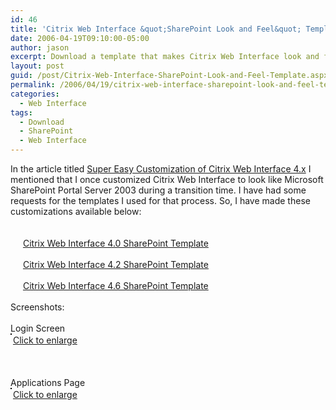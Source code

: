```yaml
---
id: 46
title: 'Citrix Web Interface &quot;SharePoint Look and Feel&quot; Template'
date: 2006-04-19T09:10:00-05:00
author: jason
excerpt: Download a template that makes Citrix Web Interface look and feel like Microsoft Office SharePoint Portal Server 2003.
layout: post
guid: /post/Citrix-Web-Interface-SharePoint-Look-and-Feel-Template.aspx
permalink: /2006/04/19/citrix-web-interface-sharepoint-look-and-feel-template/
categories:
  - Web Interface
tags:
  - Download
  - SharePoint
  - Web Interface
---
```

<p>In the article titled <a href="http://www.jasonconger.com/Super-Easy-Customization-of-Citrix-Web-Interface-4-x.aspx">Super Easy Customization of Citrix Web Interface 4.x</a> I mentioned that I once customized Citrix Web Interface to look like Microsoft SharePoint Portal Server 2003 during a transition time. I have had some requests for the templates I used for that process. So, I have made these customizations available below:<br /><br /><br /><img src="http://www.jasonconger.com/images/zip_small.gif" alt="" width="16" height="16" align="absBottom" />&nbsp;<a href="http://www.jasonconger.com/downloads/wi_sps_template.zip">Citrix Web Interface 4.0 SharePoint Template</a><br /><br /><img src="http://www.jasonconger.com/images/zip_small.gif" alt="" width="16" height="16" align="absBottom" />&nbsp;<a href="http://www.jasonconger.com/downloads/wi4.2_sps_template.zip">Citrix Web Interface 4.2 SharePoint Template</a> <br /><br /><img src="http://www.jasonconger.com/images/zip_small.gif" alt="" width="16" height="16" align="absBottom" />&nbsp;<a href="http://www.jasonconger.com/downloads/WImods/SPS_Layouts/JasonConger.com_WI46_sps.zip">Citrix Web Interface 4.6 SharePoint Template</a> <br /><br />Screenshots:<br /><br />Login Screen<br /><img style="border: 1px solid #000" src="http://www.jasonconger.com/images/articleImages/WICustomize/login_small.gif" alt="" /><br /><img src="http://www.jasonconger.com/images/magnify.gif" alt="" align="absBottom" /> <a class="enlarge" href="http://www.jasonconger.com/images/articleImages/WICustomize/login_large.gif" target="_blank">Click to enlarge</a><br /><br /><br /><br />Applications Page<br /><img style="border: 1px solid #000" src="http://www.jasonconger.com/images/articleImages/WICustomize/WISPS2003_small.gif" alt="" /><br /><img src="http://www.jasonconger.com/images/magnify.gif" alt="" align="absBottom" /> <a class="enlarge" href="http://www.jasonconger.com/images/articleImages/WICustomize/WISPS2003.gif" target="_blank">Click to enlarge</a></p>